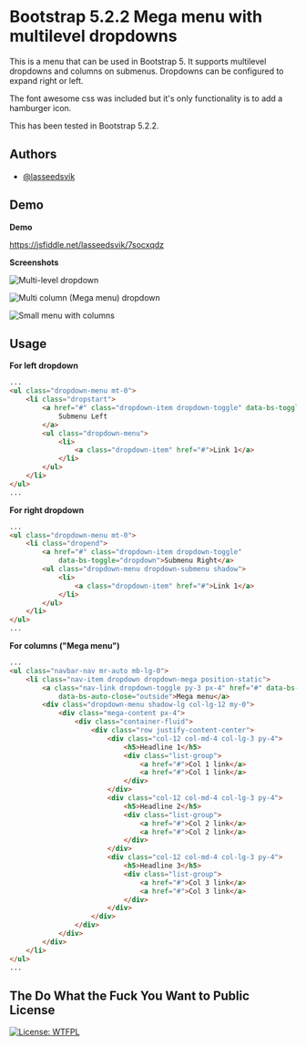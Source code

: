 # Bootstrap 5.2.2 Mega menu with multilevel dropdowns   

This is a menu that can be used in Bootstrap 5. It supports multilevel dropdowns and columns on submenus. Dropdowns can be configured to expand right or left.

The font awesome css was included but it's only functionality is to add a hamburger icon.

This has been tested in Bootstrap 5.2.2. 


## Authors

- [@lasseedsvik](https://www.github.com/lasseedsvik)


## Demo

**Demo**

https://jsfiddle.net/lasseedsvik/7socxqdz

**Screenshots**

![Multi-level dropdown](https://imgur.com/2wlKvXB)

![Multi column (Mega menu) dropdown](hhttps://imgur.com/WtW7ngv)

![Small menu with columns](https://imgur.com/2Grw5UQ)


## Usage

**For left dropdown**

```HTML
...
<ul class="dropdown-menu mt-0">
    <li class="dropstart">
        <a href="#" class="dropdown-item dropdown-toggle" data-bs-toggle="dropdown">
            Submenu Left
        </a>
        <ul class="dropdown-menu">
            <li>
                <a class="dropdown-item" href="#">Link 1</a>
            </li>
        </ul>
    </li>
</ul>
...
```


**For right dropdown**

```HTML
...
<ul class="dropdown-menu mt-0">
    <li class="dropend">
        <a href="#" class="dropdown-item dropdown-toggle"
            data-bs-toggle="dropdown">Submenu Right</a>
        <ul class="dropdown-menu dropdown-submenu shadow">
            <li>
                <a class="dropdown-item" href="#">Link 1</a>
            </li>
        </ul>
    </li>
</ul>
...
```


**For columns ("Mega menu")**

```HTML
...
<ul class="navbar-nav mr-auto mb-lg-0">
    <li class="nav-item dropdown dropdown-mega position-static">
        <a class="nav-link dropdown-toggle py-3 px-4" href="#" data-bs-toggle="dropdown"
            data-bs-auto-close="outside">Mega menu</a>
        <div class="dropdown-menu shadow-lg col-lg-12 my-0">
            <div class="mega-content px-4">
                <div class="container-fluid">
                    <div class="row justify-content-center">
                        <div class="col-12 col-md-4 col-lg-3 py-4">
                            <h5>Headline 1</h5>
                            <div class="list-group">
                                <a href="#">Col 1 link</a>
                                <a href="#">Col 1 link</a>
                            </div>
                        </div>
                        <div class="col-12 col-md-4 col-lg-3 py-4">
                            <h5>Headline 2</h5>
                            <div class="list-group">
                                <a href="#">Col 2 link</a>
                                <a href="#">Col 2 link</a>
                            </div>
                        </div>
                        <div class="col-12 col-md-4 col-lg-3 py-4">
                            <h5>Headline 3</h5>
                            <div class="list-group">
                                <a href="#">Col 3 link</a>
                                <a href="#">Col 3 link</a>
                            </div>
                        </div>
                    </div>
                </div>
            </div>
        </div>
    </li>
</ul>
...
```

## The Do What the Fuck You Want to Public License

[![License: WTFPL](https://img.shields.io/badge/License-WTFPL-brightgreen.svg)](http://www.wtfpl.net/about/)    

